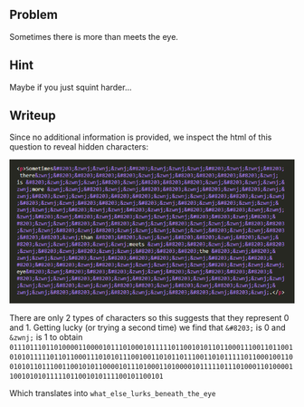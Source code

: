 ## Problem

Sometimes​‌‌‌​‌‌‌​‌‌​ there‌​​​​‌‌​​​​‌ is ​‌‌‌​‌​​​‌​‌‌‌more ‌‌​‌‌​​‌​‌​‌‌​‌‌​​​‌‌‌​​‌‌​‌‌​​‌​‌​‌​‌‌‌‌‌​‌‌​‌‌​​​‌‌‌​‌​‌​‌‌‌​​‌​​‌‌​‌​‌‌​‌‌‌​​‌‌​‌​‌‌‌‌‌​‌‌​​​‌than ​​‌‌​​‌​‌​‌‌​‌‌meets ‌​​‌‌​​‌​‌​‌‌​​​the ​‌​‌‌‌​‌​​​‌‌​‌​​​​‌​‌‌‌‌‌​‌‌‌eye​‌​​​‌‌​‌​​​​‌‌​​‌​‌​‌​‌‌‌‌‌​‌‌​​‌​‌​‌‌‌‌​​‌​‌‌​​‌​‌.

## Hint

Maybe if you just squint harder…

## Writeup

Since no additional information is provided, we inspect the html of this question to reveal hidden characters:

![alt-text](https://github.com/unlimited-reagents/writeups-2018/raw/master/PACTF-2018/lovelace/third-eye/html.png "spooky")

There are only 2 types of characters so this suggests that they represent 0 and 1. Getting lucky (or trying a second time) we find that `&#8203;` is 0 and `&zwnj;` is 1 to obtain `01110111011010000110000101110100010111110110010101101100011100110110010101011111011011000111010101110010011010110111001101011111011000100110010101101110011001010110000101110100011010000101111101110100011010000110010101011111011001010111100101100101`

Which translates into `what_else_lurks_beneath_the_eye`

